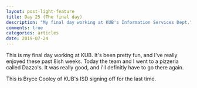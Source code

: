 ```yaml
---
layout: post-light-feature
title: Day 25 (The final day)
description: "My final day working at KUB's Information Services Dept."
comments: true
categories: articles
date: 2019-07-24
---
```


This is my final day working at KUB. It's been pretty fun, and I've really enjoyed these past 8ish weeks. Today the team and I went to a pizzeria called Dazzo's. It was really good, and i'll definitly have to go there again. 

This is Bryce Cooley of KUB's ISD signing off for the last time.